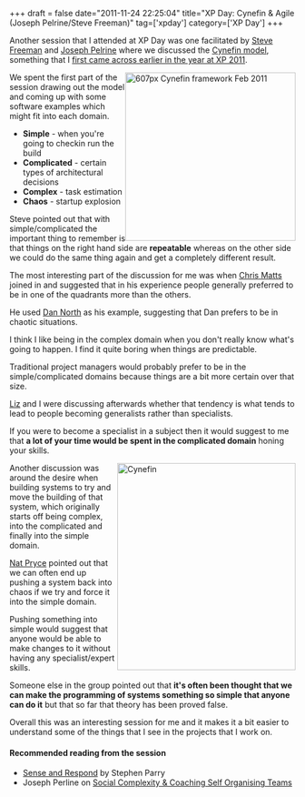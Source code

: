 +++
draft = false
date="2011-11-24 22:25:04"
title="XP Day: Cynefin & Agile (Joseph Pelrine/Steve Freeman)"
tag=['xpday']
category=['XP Day']
+++

Another session that I attended at XP Day was one facilitated by <a href="http://twitter.com/#!/sf105">Steve Freeman</a> and <a href="http://twitter.com/#!/josephpelrine">Joseph Pelrine</a> where we discussed the <a href="http://en.wikipedia.org/wiki/Cynefin">Cynefin model</a>, something that I <a href="http://www.markhneedham.com/blog/2011/05/19/xp-2011-how-complex-is-software/">first came across earlier in the year at XP 2011</a>.

<div style="float:right;">
<img src="{{<siteurl>}}/uploads/2011/11/607px-Cynefin_framework_Feb_2011.jpeg" alt="607px Cynefin framework Feb 2011" title="607px-Cynefin_framework_Feb_2011.jpeg" border="0" width="300" height="296" />
</div>

We spent the first part of the session drawing out the model and coming up with some software examples which might fit into each domain.

<ul>
<li><strong>Simple</strong> - when you're going to checkin run the build</li>
<li><strong>Complicated</strong> - certain types of architectural decisions</li>
<li><strong>Complex</strong> - task estimation</li>
<li><strong>Chaos</strong> - startup explosion</li>
</ul>

Steve pointed out that with simple/complicated the important thing to remember is that things on the right hand side are <strong>repeatable</strong> whereas on the other side we could do the same thing again and get a completely different result.

The most interesting part of the discussion for me was when <a href="http://twitter.com/#!/PapaChrisMatts">Chris Matts</a> joined in and suggested that in his experience people generally preferred to be in one of the quadrants more than the others.

He used <a href="http://twitter.com/tastapod">Dan North</a> as his example, suggesting that Dan prefers to be in chaotic situations. 

I think I like being in the complex domain when you don't really know what's going to happen. I find it quite boring when things are predictable.

Traditional project managers would probably prefer to be in the simple/complicated domains because things are a bit more certain over that size.

<a href="http://twitter.com/lizdouglass">Liz</a> and I were discussing afterwards whether that tendency is what tends to lead to people becoming generalists rather than specialists. 

If you were to become a specialist in a subject then it would suggest to me that <strong>a lot of your time would be spent in the complicated domain</strong> honing your skills.

<div style="float:right;">
<img src="{{<siteurl>}}/uploads/2011/11/cynefin.gif" alt="Cynefin" title="cynefin.gif" border="0" width="314" height="364" />
</div>


Another discussion was around the desire when building systems to try and move the building of that system, which originally starts off being complex, into the complicated and finally into the simple domain.

<a href="http://twitter.com/#!/natpryce">Nat Pryce</a> pointed out that we can often end up pushing a system back into chaos if we try and force it into the simple domain. 

Pushing something into simple would suggest that anyone would be able to make changes to it without having any specialist/expert skills.

Someone else in the group pointed out that <strong>it's often been thought that we can make the programming of systems something so simple that anyone can do it</strong> but that so far that theory has been proved false.

Overall this was an interesting session for me and it makes it a bit easier to understand some of the things that I see in the projects that I work on. 

<h4>Recommended reading from the session</h4>
<ul>
<li><a href="http://www.amazon.co.uk/Sense-Respond-Journey-Customer-Purpose/dp/140394573X/ref=sr_1_1?ie=UTF8&qid=1322173200&sr=8-1">Sense and Respond</a> by Stephen Parry</li>
<li>Joseph Perline on <a href="http://www.metaprog.com/csot/">Social Complexity & Coaching Self Organising Teams</a></li>
</ul>
